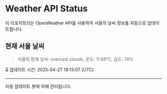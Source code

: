 
# Weather API Status

이 리포지토리는 OpenWeather API를 사용하여 서울의 날씨 정보를 자동으로 업데이트합니다.

## 현재 서울 날씨
> 서울의 현재 날씨: overcast clouds, 온도: 11.68°C, 습도: 74%

⏳ 업데이트 시간: 2025-04-27 19:13:07 (UTC)

---
자동 업데이트 봇에 의해 관리됩니다.
